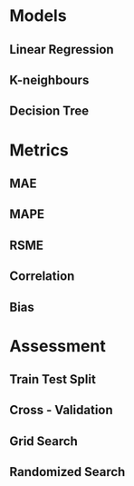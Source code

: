 # Models
## Linear Regression
## K-neighbours
## Decision Tree

# Metrics
## MAE
## MAPE
## RSME
## Correlation
## Bias

# Assessment
## Train Test Split
## Cross - Validation
## Grid Search
## Randomized Search
